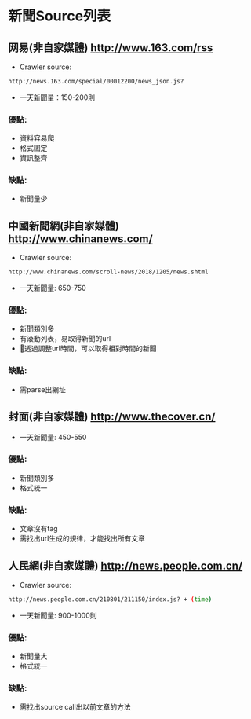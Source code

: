 # 新聞Source列表

## 网易(非自家媒體) http://www.163.com/rss
- Crawler source: 
```sh
http://news.163.com/special/0001220O/news_json.js?
```
- 一天新聞量：150-200則
### 優點:
- 資料容易爬
- 格式固定
- 資訊整齊
### 缺點:
- 新聞量少

## 中國新聞網(非自家媒體) http://www.chinanews.com/
- Crawler source: 
```sh
http://www.chinanews.com/scroll-news/2018/1205/news.shtml
```
- 一天新聞量: 650-750

### 優點:
- 新聞類別多
- 有滾動列表，易取得新聞的url
- 透過調整url時間，可以取得相對時間的新聞

### 缺點:
- 需parse出網址

## 封面(非自家媒體) http://www.thecover.cn/

- 一天新聞量: 450-550

### 優點:
- 新聞類別多
- 格式統一

### 缺點:
- 文章沒有tag
- 需找出url生成的規律，才能找出所有文章

## 人民網(非自家媒體) http://news.people.com.cn/
- Crawler source:
```sh
http://news.people.com.cn/210801/211150/index.js? + (time)
```
- 一天新聞量: 900-1000則

### 優點:
- 新聞量大
- 格式統一

### 缺點:
- 需找出source call出以前文章的方法
